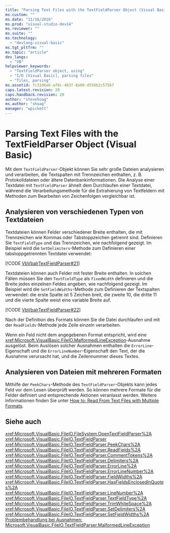 ```yaml
---
title: "Parsing Text Files with the TextFieldParser Object (Visual Basic) | Microsoft Docs"
ms.custom: ""
ms.date: "11/16/2016"
ms.prod: "visual-studio-dev14"
ms.reviewer: ""
ms.suite: ""
ms.technology: 
  - "devlang-visual-basic"
ms.tgt_pltfrm: ""
ms.topic: "article"
dev_langs: 
  - "VB"
helpviewer_keywords: 
  - "TextFieldParser object, using"
  - "I/O [Visual Basic], parsing files"
  - "files, parsing"
ms.assetid: fc31d6e6-af0c-403f-8a00-d556b2c57567
caps.latest.revision: 20
caps.handback.revision: 20
author: "stevehoag"
ms.author: "shoag"
manager: "wpickett"
---
```

# Parsing Text Files with the TextFieldParser Object (Visual Basic)
Mit dem `TextFieldParser`\-Objekt können Sie sehr große Dateien analysieren und verarbeiten, die Textspalten mit Trennzeichen enthalten, z. B. Protokolldateien oder ältere Datenbankinformationen.  Die Analyse einer Textdatei mit `TextFieldParser` ähnelt dem Durchlaufen einer Textdatei, während die Verarbeitungsmethode für die Extrahierung von Textfeldern mit Methoden zum Bearbeiten von Zeichenfolgen vergleichbar ist.  
  
## Analysieren von verschiedenen Typen von Textdateien  
 Textdateien können Felder verschiedener Breite enthalten, die mit Trennzeichen wie Kommas oder Tabstoppzeichen getrennt sind.  Definieren Sie `TextFieldType` und das Trennzeichen, wie nachfolgend gezeigt. Im Beispiel wird die `SetDelimiters`\-Methode zum Definieren einer tabstoppgetrennten Textdatei verwendet:  
  
 [!CODE [VbVbalrTextFieldParser#21](../CodeSnippet/VS_Snippets_VBCSharp/VbVbalrTextFieldParser#21)]  
  
 Textdateien können auch Felder mit fester Breite enthalten.  In solchen Fällen müssen Sie den `TextFieldType` als `FixedWidth` definieren und die Breite jedes einzelnen Feldes angeben, wie nachfolgend gezeigt.  Im Beispiel wird die `SetFieldWidths`\-Methode zum Definieren der Textspalten verwendet: die erste Spalte ist 5 Zeichen breit, die zweite 10, die dritte 11 und die vierte Spalte weist eine variable Breite auf.  
  
 [!CODE [VbVbalrTextFieldParser#22](../CodeSnippet/VS_Snippets_VBCSharp/VbVbalrTextFieldParser#22)]  
  
 Nach der Definition des Formats können Sie die Datei durchlaufen und mit der `ReadFields`\-Methode jede Zeile einzeln verarbeiten.  
  
 Wenn ein Feld nicht dem angegebenen Format entspricht, wird eine <xref:Microsoft.VisualBasic.FileIO.MalformedLineException>\-Ausnahme ausgelöst.  Beim Auslösen solcher Ausnahmen enthalten die `ErrorLine`\-Eigenschaft und die `ErrorLineNumber`\-Eigenschaft den Text, der die Ausnahme verursacht hat, und die Zeilennummer dieses Textes.  
  
## Analysieren von Dateien mit mehreren Formaten  
 Mithilfe der `PeekChars`\-Methode des `TextFieldParser`\-Objekts kann jedes Feld vor dem Lesen überprüft werden. So können mehrere Formate für die Felder definiert und entsprechende Aktionen veranlasst werden.  Weitere Informationen finden Sie unter [How to: Read From Text Files with Multiple Formats](../../../../visual-basic/developing-apps/programming/drives-directories-files/how-to-read-from-text-files-with-multiple-formats.md).  
  
## Siehe auch  
 <xref:Microsoft.VisualBasic.FileIO.FileSystem.OpenTextFieldParser%2A>   
 <xref:Microsoft.VisualBasic.FileIO.TextFieldParser>   
 <xref:Microsoft.VisualBasic.FileIO.TextFieldParser.PeekChars%2A>   
 <xref:Microsoft.VisualBasic.FileIO.TextFieldParser.ReadFields%2A>   
 <xref:Microsoft.VisualBasic.FileIO.TextFieldParser.CommentTokens%2A>   
 <xref:Microsoft.VisualBasic.FileIO.TextFieldParser.Delimiters%2A>   
 <xref:Microsoft.VisualBasic.FileIO.TextFieldParser.ErrorLine%2A>   
 <xref:Microsoft.VisualBasic.FileIO.TextFieldParser.ErrorLineNumber%2A>   
 <xref:Microsoft.VisualBasic.FileIO.TextFieldParser.FieldWidths%2A>   
 <xref:Microsoft.VisualBasic.FileIO.TextFieldParser.HasFieldsEnclosedInQuotes%2A>   
 <xref:Microsoft.VisualBasic.FileIO.TextFieldParser.LineNumber%2A>   
 <xref:Microsoft.VisualBasic.FileIO.TextFieldParser.TextFieldType%2A>   
 <xref:Microsoft.VisualBasic.FileIO.TextFieldParser.TrimWhiteSpace%2A>   
 <xref:Microsoft.VisualBasic.FileIO.TextFieldParser.SetDelimiters%2A>   
 <xref:Microsoft.VisualBasic.FileIO.TextFieldParser.SetFieldWidths%2A>   
 [Problembehandlung bei Ausnahmen: Microsoft.VisualBasic.FileIO.TextFieldParser.MalformedLineException](../Topic/Troubleshooting%20Exceptions:%20Microsoft.VisualBasic.FileIO.TextFieldParser.MalformedLineException.md)